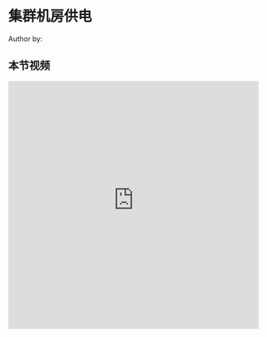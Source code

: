 <!--Copyright © ZOMI 适用于[License](https://github.com/Infrasys-AI/AIInfra)版权许可-->

# 集群机房供电

Author by: 

## 本节视频

<html>
<iframe src="https:&danmaku=0&t=30&autoplay=0" width="100%" height="500" scrolling="no" border="0" frameborder="no" framespacing="0" allowfullscreen="true"> </iframe>
</html>
